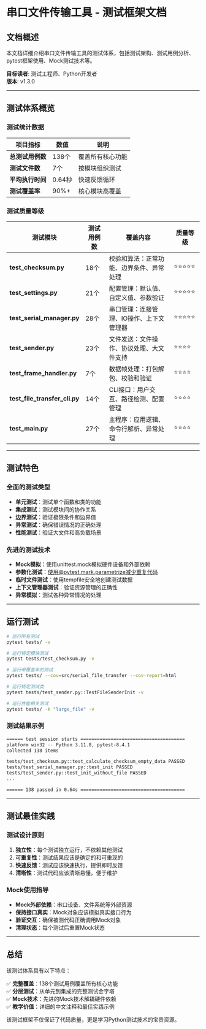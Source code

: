 # 串口文件传输工具 - 测试框架文档

## 文档概述

本文档详细介绍串口文件传输工具的测试体系，包括测试架构、测试用例分析、pytest框架使用、Mock测试技术等。

**目标读者**: 测试工程师、Python开发者  
**版本**: v1.3.0  

---

## 测试体系概览

### 测试统计数据

| 项目指标 | 数值 | 说明 |
|----------|------|------|
| **总测试用例数** | 138个 | 覆盖所有核心功能 |
| **测试文件数** | 7个 | 按模块组织测试 |
| **平均执行时间** | 0.64秒 | 快速反馈循环 |
| **测试覆盖率** | 90%+ | 核心模块高覆盖 |

### 测试质量等级

| 测试模块 | 测试用例数 | 覆盖内容 | 质量等级 |
|----------|------------|----------|----------|
| **test_checksum.py** | 18个 | 校验和算法：正常功能、边界条件、异常处理 | ⭐⭐⭐⭐⭐ |
| **test_settings.py** | 21个 | 配置管理：默认值、自定义值、参数验证 | ⭐⭐⭐⭐⭐ |
| **test_serial_manager.py** | 28个 | 串口管理：连接管理、IO操作、上下文管理器 | ⭐⭐⭐⭐⭐ |
| **test_sender.py** | 23个 | 文件发送：文件操作、协议处理、大文件支持 | ⭐⭐⭐⭐ |
| **test_frame_handler.py** | 7个 | 数据帧处理：打包解包、校验和验证 | ⭐⭐⭐⭐ |
| **test_file_transfer_cli.py** | 14个 | CLI接口：用户交互、路径检测、配置管理 | ⭐⭐⭐⭐ |
| **test_main.py** | 27个 | 主程序：应用逻辑、命令行解析、异常处理 | ⭐⭐⭐⭐ |

---

## 测试特色

### 全面的测试类型

- **单元测试**：测试单个函数和类的功能
- **集成测试**：测试模块间的协作关系
- **边界测试**：验证极限条件和边界值
- **异常测试**：确保错误情况的正确处理
- **性能测试**：验证大文件和高负载场景

### 先进的测试技术

- **Mock模拟**：使用unittest.mock模拟硬件设备和外部依赖
- **参数化测试**：使用@pytest.mark.parametrize减少重复代码
- **临时文件测试**：使用tempfile安全地创建测试数据
- **上下文管理器测试**：验证资源管理的正确性
- **异常模拟**：测试各种异常情况的处理

---

## 运行测试

```bash
# 运行所有测试
pytest tests/ -v

# 运行特定模块测试
pytest tests/test_checksum.py -v

# 运行带覆盖率的测试
pytest tests/ --cov=src/serial_file_transfer --cov-report=html

# 运行特定测试类
pytest tests/test_sender.py::TestFileSenderInit -v

# 运行性能相关测试
pytest tests/ -k "large_file" -v
```

### 测试结果示例

```bash
====== test session starts ======================================
platform win32 -- Python 3.11.8, pytest-8.4.1
collected 138 items

tests/test_checksum.py::test_calculate_checksum_empty_data PASSED
tests/test_serial_manager.py::test_init PASSED
tests/test_sender.py::test_init_without_file PASSED
...

====== 138 passed in 0.64s ======================================
```

---

## 测试最佳实践

### 测试设计原则

1. **独立性**：每个测试独立运行，不依赖其他测试
2. **可重复性**：测试结果应该是确定的和可重现的
3. **快速反馈**：测试应该快速执行，提供即时反馈
4. **清晰性**：测试代码应该清晰易懂，便于维护

### Mock使用指导

- **Mock外部依赖**：串口设备、文件系统等外部资源
- **保持接口真实**：Mock对象应该模拟真实接口行为
- **验证交互**：确保被测代码正确调用Mock对象
- **清理状态**：每个测试后重置Mock状态

---

## 总结

该测试体系具有以下特点：

✅ **完整覆盖**：138个测试用例覆盖所有核心功能  
✅ **分层测试**：从单元到集成的完整测试金字塔  
✅ **Mock技术**：先进的Mock技术解耦硬件依赖  
✅ **教学价值**：详细的中文注释和最佳实践示例  

该测试框架不仅保证了代码质量，更是学习Python测试技术的宝贵资源。 